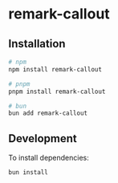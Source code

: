 # remark-callout

## Installation

```sh
# npm
npm install remark-callout

# pnpm
pnpm install remark-callout

# bun
bun add remark-callout
```

## Development

To install dependencies:

```bash
bun install
```
